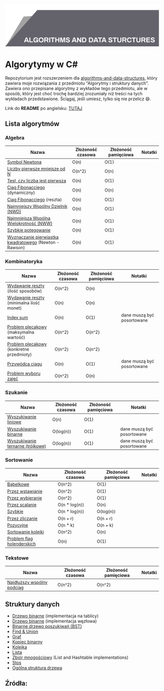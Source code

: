 ![Algorytmy i struktury danych](top_banner.png)

# Algorytymy w C#

Repozytorium jest rozszerzeniem dla [algorithms-and-data-structures](https://github.com/BordowyRydwan/algorithms-and-data-structures), który zawiera moje rozwiązania z przedmiotu "Algorytmy i struktury danych". Zawiera ono przepisane algorytmy z wykładów tego przedmiotu, ale w sposób, który jest choć trochę bardziej zrozumiały niż treści na tych wykładach przedstawione. Ściągaj, jeśli umiesz, tylko się nie przelicz :smile:.

Link do **README** po angielsku: [TUTAJ](README.md)

##  Lista algorytmów

### Algebra

Nazwa | Złożoność czasowa | Złożoność pamięciowa  | Notatki
-----| ----------------| -----------------  | -----
[Symbol Newtona](/algorithms/algebra/binomial_coefficient) | O(n) | O(1)  |
[Liczby pierwsze mniejsze od N](algorithms/algebra/erathostenes_sieve) | O(n^2) | O(n)  |
[Test, czy liczba jest pierwsza](/algorithms/algebra/erathostenes_sieve) | O(n) | O(1)  |
[Ciąg Fibonacciego](/algorithms/algebra/fibonacci_seq) (dynamiczny) | O(n) | O(n)  |
[Ciąg Fibonacciego](/algorithms/algebra/fibonacci_seq) (reszta) | O(n) | O(1)  |
[Najmniejszy Wspólny Dzielnik (NWD)](/algorithms/algebra/gcd_lcm) | O(n) | O(1)  |
[Najmniejsza Wspólna Wielokrotność (NWW)](/algorithms/algebra/gcd_lcm) | O(n) | O(1)  |
[Szybkie potęgowanie](/algorithms/algebra/quick_power) | O(n) | O(1)  |
[Wyznaczanie pierwiastka kwadratowego](algorithms/algebra/square_root) (Newton - Rawson) | O(n) | O(1)  |

### Kombinatoryka

Nazwa | Złożoność czasowa | Złożoność pamięciowa  | Notatki
-----| ----------------| -----------------  | -----
[Wydawanie reszty](/algorithms/combinatorics/giving_change) (ilość sposobów) | O(n^2) | O(n)  |
[Wydawanie reszty](/algorithms/combinatorics/giving_change) (minimalna ilość monet) | O(n) | O(n)  |
[Index sum](/algorithms/combinatorics/index_sum) | O(n) | O(1)  | dane muszą być posortowane
[Problem plecakowy](/algorithms/combinatorics/knapsack_problem) (maksymalna wartość) | O(n^2) | O(n^2)  |
[Problem plecakowy](/algorithms/combinatorics/knapsack_problem) (konkretne przedmioty) | O(n^2) | O(n^2)  |
[Przywódca ciągu](/algorithms/combinatorics/master_element) | O(n) | O(1)  | dane muszą być posortowane
[Problem wyboru zajęć](/algorithms/combinatorics/separated_tasks_problem) | O(n^2) | O(n)  | 

### Szukanie

Nazwa | Złożoność czasowa | Złożoność pamięciowa  | Notatki
-----| ----------------| -----------------  | -----
[Wyszukiwanie liniowe](/algorithms/searching/linear_search) | O(n) | O(1)  |
[Wyszukiwanie binarne](/algorithms/searching/binary_search) | O(log(n)) | O(1)  | dane muszą być posortowane
[Wyszukiwanie ternarne (trójkowe)](/algorithms/searching/ternary_search) | O(log(n)) | O(1)  | dane muszą być posortowane

### Sortowanie

Nazwa | Złożoność czasowa | Złożoność pamięciowa  | Notatki
-----| ----------------| -----------------  | -----
[Bąbelkowe](/algorithms/sorting/bubble_sort) | O(n^2) | O(1)  |
[Przez wstawianie](/algorithms/sorting/insertion_sort) | O(n^2) | O(1)  |
[Przez wybieranie](/algorithms/sorting/seleciton_sort) | O(n^2) | O(1)  |
[Przez scalanie](/algorithms/sorting/merge_sort) | O(n * log(n)) | O(n)  |
[Szybkie](/algorithms/sorting/quick_sort) | O(n * log(n)) | O(log(n))  |
[Przez zliczanie](/algorithms/sorting/count_sort) | O(n + r) | O(n + r)  |
[Pozycyjne](/algorithms/sorting/radix_sort) | O(n * k) | O(n + k)  |
[Sortowanie kolejki](/algorithms/sorting/queue_sort) | O(n^2) | O(n)  |
[Problem flag holenderskich](/algorithms/sorting/flag_problem) | O(n) | O(1)  |

### Tekstowe

Nazwa | Złożoność czasowa | Złożoność pamięciowa  | Notatki
-----| ----------------| -----------------  | -----
[Najdłuższy wspólny podciąg](/algorithms/text/lcs) | O(n^2) | O(n^2) | 

## Struktury danych

- [Drzewo binarne](/data_structures/array_binary_tree) (implementacja na tablicy)
- [Drzewo binarne](/data_structures/binary_tree) (implementacja węzłowa)
- [Binarne drzewo poszukiwań (BST)](/data_structures/bst)
- [Find & Union](/data_structures/union_find) 
- [Graf](/data_structures/graph) 
- [Kopiec binarny](/data_structures/heap) 
- [Kolejka](/data_structures/queue) 
- [Lista](/data_structures/list) 
- [Zbiór mnogościowy](/data_structures/set) (List and Hashtable implementations)
- [Stos](/data_structures/stack) 
- [Ogólna struktura drzewa](/data_structures/tree) 


## Źródła:
